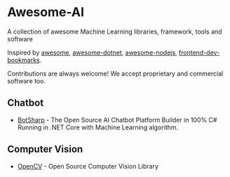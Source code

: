 # Awesome-AI
A collection of awesome Machine Learning libraries, framework, tools and software

Inspired by [awesome](https://github.com/sindresorhus/awesome), [awesome-dotnet](https://github.com/quozd/awesome-dotnet),  [awesome-nodejs](https://github.com/sindresorhus/awesome-nodejs), [frontend-dev-bookmarks](https://github.com/dypsilon/frontend-dev-bookmarks).

Contributions are always welcome! We accept proprietary and commercial software too.


## Chatbot

* [BotSharp](https://github.com/SciSharp/BotSharp) - The Open Source AI Chatbot Platform Builder in 100% C# Running in .NET Core with Machine Learning algorithm.

## Computer Vision

* [OpenCV](https://github.com/opencv/opencv) - Open Source Computer Vision Library

